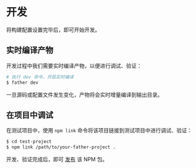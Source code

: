 # 开发

将构建配置设置完毕后，即可开始开发。

## 实时编译产物

开发过程中我们需要实时编译产物，以便进行调试、验证：

```bash
# 执行 dev 命令，开启实时编译
$ father dev
```

一旦源码或配置文件发生变化，产物将会实时增量编译到输出目录。

## 在项目中调试

在测试项目中，使用 `npm link` 命令将该项目链接到测试项目中进行调试、验证：

```bash
$ cd test-project
$ npm link /path/to/your-father-project .
```

开发、验证完成后，即可 [发布](./release.md) 该 NPM 包。
